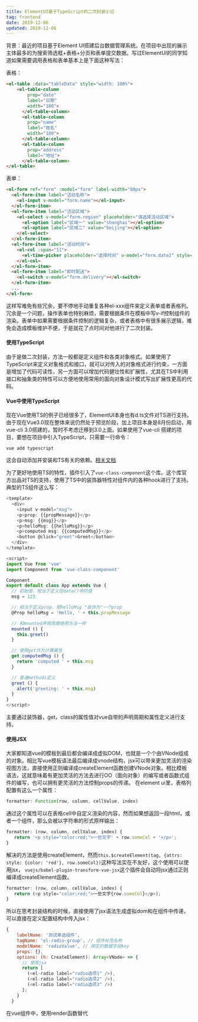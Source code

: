 ```yaml
---
title: ElementUI基于TypeScript的二次封装小记
tag: frontend
date: 2019-12-06
updated: 2019-12-06
---
```


背景：最近的项目基于Element UI搭建后台数据管理系统。在项目中出现的展示主体最多的为搜索筛选框+表格+分页和表单提交数据。写过ElementUI的同学知道如果需要调用表格和表单基本上是下面这种写法：

表格：
```html
<el-table :data="tableData" style="width: 100%">
	<el-table-column
        prop="date"
        label="日期"
        width="180">
      </el-table-column>
      <el-table-column
        prop="name"
        label="姓名"
        width="180">
      </el-table-column>
      <el-table-column
        prop="address"
        label="地址">
      </el-table-column>
</el-table>
```
表单：
```html
<el-form ref="form" :model="form" label-width="80px">
  <el-form-item label="活动名称">
    <el-input v-model="form.name"></el-input>
  </el-form-item>
  <el-form-item label="活动区域">
    <el-select v-model="form.region" placeholder="请选择活动区域">
      <el-option label="区域一" value="shanghai"></el-option>
      <el-option label="区域二" value="beijing"></el-option>
    </el-select>
  </el-form-item>
  <el-form-item label="活动时间">
    <el-col :span="11">
      <el-time-picker placeholder="选择时间" v-model="form.date2" style="width: 100%;"></el-time-picker>
    </el-col>
  </el-form-item>
  <el-form-item label="即时配送">
    <el-switch v-model="form.delivery"></el-switch>
  </el-form-item>
  ...
</el-form>
```
这样写难免有些冗余，要不停地手动重复各种el-xxx组件来定义表单或者表格列。冗余是一个问题，操作表单也特别麻烦，需要根据条件在模板中写v-if控制组件的渲染。表单中如果需要根据条件控制的逻辑复杂，或者表格中有很多展示逻辑，难免会造成模板维护不便，于是就花了点时间对他进行了二次封装。

#### 使用TypeScript
由于是做二次封装，方法一般都是定义组件和各类对象格式。如果使用了TypeScript来定义对象格式和接口，就可以对传入的对象格式进行约束，一方面是增加了代码可读性，另一方面可以增加代码健壮性和扩展性，尤其在TS中利用接口和抽象类的特性可以方便地使用常用的面向对象设计模式写出扩展性更高的代码。

<!-- more -->

#### Vue中使用TypeScript
现在Vue使用TS的例子已经很多了，ElementUI本身也有d.ts文件对TS进行支持。由于现在Vue3.0现在整体来说仍然处于预览阶段，加上项目本身是8月份启动，用vue-cli 3.0搭建的，暂时不考虑迁移到3.0上面。如果使用了vue-cli 搭建的项目，要想在项目中引入TypeScript，只需要一行命令：
```
vue add typescript
```
这会自动添加并安装和TS有关的依赖。[相关文档](https://github.com/vuejs/vue-cli/tree/dev/packages/%40vue/cli-plugin-typescript)

为了更好地使用TS的特性，插件引入了`vue-class-component`这个库。这个库官方出品对TS的支持，使用了TS中的装饰器特性对组件内的各种hook进行了支持。典型的TS组件这么写：
```javascript
<template>
  <div>
    <input v-model="msg">
    <p>prop: {{propMessage}}</p>
    <p>msg: {{msg}}</p>
    <p>helloMsg: {{helloMsg}}</p>
    <p>computed msg: {{computedMsg}}</p>
    <button @click="greet">Greet</button>
  </div>
</template>

<script>
import Vue from 'vue'
import Component from 'vue-class-component'

Component
export default class App extends Vue {
  // 初始值，相当于定义在data()中的值
  msg = 123

  // 相当于定义prop，把helloMsg "装饰为"一个prop 
  @Prop helloMsg = 'Hello, ' + this.propMessage

  // 和mounted声明周期使用方法一样
  mounted () {
    this.greet()
  }

  // 使用get作为计算属性
  get computedMsg () {
    return 'computed ' + this.msg
  }

  // 普通methods定义
  greet () {
    alert('greeting: ' + this.msg)
  }
}
</script>
```
主要通过装饰器，get，class的属性值对vue自带的声明周期和属性定义进行支持。

#### 使用JSX
大家都知道vue的模板到最后都会编译成虚拟DOM，也就是一个个由VNode组成的对象。相比写vue模板语法最后编译成vnode结构，jsx可以带来更加灵活的渲染视图方法，直接使用正则编译成createElement函数创建VNode对象。相比模板语法，这就意味着有更加灵活的方法去进行OO（面向对象）的编写或者函数式组件的编写，也可以拥有更灵活的方法控制props的传递。
在element ui里，表格列配置有这么一个属性：
```javascript
formatter: Function(row, column, cellValue, index)
```
通过这个属性可以在表格cell中自定义渲染的内容，然而如果想返回一段html，或者一个组件，那么会被以字符串的形式原样输出：
```javascript
formatter: (row, column, cellValue, index) {
   return '<p style="color:red;">一些文字' + row.someCol + '</p>';
}
```
解决的方法是使用createElement，然而`this.$createElement(tag, {attrs: style: {color: 'red'}, row.someCol})`这种写法实在不友好，这个使用可以使用jsx， `vuejs/babel-plugin-transform-vue-jsx`这个插件会自动将jsx通过正则编译成createElement函数。
```javascript
formatter: (row, column, cellValue, index) {
   return (<p style="color:red;">一些文字{row.someCol}</p>);
}
```
所以在思考封装结构的时候，直接使用了jsx语法生成虚拟dom和在组件中传递，可以直接在定义配置结构中传入jsx：

```javascript
{
    labelName: '测试单选组件',
    tagName: 'el-radio-group', // 组件标签名称
    modelName: 'radioValue', // 绑定的数据字段key
    props: {},
    options: (h: CreateElement): Array<VNode> => {
      // 使用jsx
      return [
        (<el-radio label="radio选项1" />),
        (<el-radio label="radio选项2" />),
        (<el-radio label="radio选项3" />)
      ];
    }
  }
```
在vue组件中，使用render函数替代<template>标签：
```javascript
render(h: CreateElement) {
	return (<my-comp someProp= onClick={this.myMethod} />)
}
```
注意在ts中写jsx文件名要保存为tsx。
相比react，由于vue2.x版本源码中很多地方使用了动态构建对象的方式，相对于react，缺少对prop的类型检测支持，暂时没有办法像react那样组件有类型提示和检测报错。同时还有一些坑，由于vue的createElement函数不像react所有的props都是顶级属性，vue的createElement为props区分了`on attrs props`三个类型，分别对应事件，dom属性，和组件动态属性props。直接在jsx上面写属性，babel插件会通过正则进行分类，然而这个分类有时候会出问题，说一个实际碰到的问题：

```javascript
<el-form ref="dy_form" model={this.localModel} rules={this.formRules}>
	...          
</el-form>
```

运行的时候，发现model对应的对象并没有传进el-form当中，在vue调试工具中发现model里面被分到了attrs属性中去了。最后定义了一个对象：

```javascript
const dynamicProps = {
   props: {
     rules: this.formRules,
     model: this.localModel
   }
};
return (
<el-form ref="dy_form" {...dynamicProps}>
	...          
</el-form>
);
```
显示手动进行分类。相比react来说的确不是很优雅。
如果组件里定义事件最好不要以on开头，如果组件里定义了自定义事件onChange，写jsx的时候得这么写：

```html
<my-comp onOnChange={this.someMetod} />
```
要写两次on，一次小写一次大写，因为正则匹配把on开头的名称把小写开头on去掉，并且将剩余的名称转为小驼峰在放进on对象里面。为了避免这种奇怪的写法定义事件的时候不要以on开头。

踩坑的时候参考了[在Vue中使用JSX的正确姿势](https://zhuanlan.zhihu.com/p/37920151)。

#### 表单组件的封装

我们的目的是用类似json配置化的格式来替代原先`el-form`与`el-form-item`互相嵌套定义表单。在Vue的表单中，表单最主要的元素即为Form配置以及Form绑定的数据，所以一个动态表单的组件，它的使用方法可以表达为：

```html
 <dynamic-form ref="dy_form" formState={formState} formModel={formModel} />
```

在组件内部，`formState`如何映射到原先template定义的表单项组件上呢？在`dynamic-form`组件中，定义一个`render`

```javascript
  <el-form ref="dy_form" {...dynamicProps}>
    {
      this.formState.map((row) => {
        return (
          <el-row class="row-bg">
            { row.map(formItem => {
              return (
                <el-col span={formItem.colSpan}>
                  { this.getDynamicComponent(formItem) }
                </el-col>
              );
              })
            }
          </el-row>
        );
      })
    }
  </el-form>
```

formState中，每个表单项formItem的结构可以定义为

```typescript
export interface FormItem {
  formLabel: string,
  modelKey: string,
  formRules?: string | Array<ValidateRule> | null,
  inputProps?: { [key: string]: any },
  inputAttrs?: { [key: string]: any },
  inputEvents?: { [key: string]: any },
  tagName: string,
  tagOption?: Array<ElOptionTag>,
  className?: string
}
```

`tagOption`中`ElOptionTag`对应的是一个`label`，`value`组成的对象，在表单进行渲染的时候会渲染成对应的组件（如`el-select`下拉组件中`el-option`组件用来表示下拉每个选项）

FormState传入表单配置的实例：
```javascript
const formState1Col: FormState = [
  [
    {
      formLabel: '输入框',
      tagName: 'el-input',
      modelKey: 'inputText1',
      inputProps: {
        clearable: true,
        placeholder: '跟进天数'
      },
      inputEvents: {},
      formRules: 'required'
    },
    {
      formLabel: '输入框2',
      tagName: 'el-input',
      modelKey: 'inputText2',
      formRules: 'required',
      tagOption: [
        {
        label: '选项1',
        value: 1
        },
        {
        label: '选项2',
        value: 2
        }
      ]
    }
  ]
];

```

FormState的结构即为由FormItem对象组成的数组。在render渲染函数中可以看到`formState`先map到`row`再map到每个表单项上进行渲染，所以`FormState`是一个二维`FormItem`数组。这样就能以行-列的格式把一个`el-form`渲染出来了。

在render函数中，`getDynamicComponent`就是负责生成每个表单项配置对应实际渲染的组件`el-form-item`，返回一个配置好的`VNode`:

```typescript
getDynamicComponent(formItem: FormItem) {
  const dyComp: DynamicCompTag = getDyCompConfig(formItem); 
 return (
    <el-form-item label={ formItem.formLabel } class={['dy-form-item', formItem.      className]} prop={formItem.modelKey}>
        <dynamic-component
          key={formItem.modelKey}
          comp={ dyComp }
        />
    </el-form-item>
    );
}
```

`getDyCompConfig`将formItem转换为一个`$createElement`函数接受传入的options:

```typescript
getDyCompConfig() {
  // ...这里先省略后续做的一些默认值适配的过程
  return {
      tagName: formItem.tagName,
      options: {
        props: { ...formItem.inputProps },
        attrs: { ...formItem.inputAttrs },
        on: { ...formItem.inputEvents }
      },
      children: mapTagOptions(formItem.tagOption) // 这个函数会将传入的ElOptionTag数组对象映射成对应传入的slot组件（如el-option）的DynamicCompTag配置对象
    };
}
```

`dynamic-component`组件内部将`tagName`和`options`通过`$createElemnt`渲染到VNode上进行挂载：

```typescript

export interface DynamicCompTag {
  tagName: string
  options?: { [key: string]: any }, // 对应$createElement里面的options（attrs, on, props等）
  children?: string | Array<DynamicCompTag> | VNodesRender
}

export type VNodesRender = (h: CreateElement) => Array<VNode>;
export type VNodeRender = (h: CreateElement) => VNode;


@Component
export default class DynamicComponent extends Vue {
  @Prop({ type: Object, default: () => {} }) comp!: any;

  _createComponent(tagName: string,
                  options: VNodeData = {},
                  textOrChildren?: Array<DynamicCompTag> | VNodesRender | string): VNode {
    // children可以是DynamicCompTag数组对象或者VNodes实例
    if (textOrChildren instanceof Array) {
      // 递归创建子节点
      const childrenVNodes = (textOrChildren as Array<DynamicCompTag>).map((child: DynamicCompTag): VNode => {
        return this._createComponent(child.tagName, child.options, child.children);
      });
      return this.$createElement(tagName, options, childrenVNodes);
    }
    // 此时textOrChildren为文字
    return this.$createElement(tagName, options, textOrChildren);
  }

  render(h: CreateElement) {
    return this._createComponent(this.comp.tagName, this.comp.options, this.comp.children);
  }
}

```

#### 动态表格组件

动态表格组件的思路和动态表单大同小异，都是传入配置最后映射成`el-table`与`el-table-column`相结合的模板配置：


官方模板配置：
```html
<el-table
  :data="tableData"
  style="width: 100%">
  <el-table-column
    prop="date"
    label="日期"
    width="180">
  </el-table-column>
  <el-table-column
    prop="name"
    label="姓名"
    width="180">
  </el-table-column>
  <el-table-column
    prop="address"
    label="地址">
  </el-table-column>
  <el-table-column
      fixed="right"
      label="操作"
      width="100">
      <template slot-scope="scope">
        <el-button type="text" size="small">编辑</el-button>
      </template>
    </el-table-column>
</el-table>
```

自定义的配置对象格式写法：
```javascript
const tableColumnConf: Array<TableColumn>= [
  {
    label: '日期',
    dataKey: 'date',
    props: {
      width: 180
    },
  },
  {
    label: '姓名',
    dataKey: 'name',
    props: {
      width: 180
    },
  },
  {
    label: '地址',
    dataKey: 'address'
  },
  {
    label: '操作',
    scopeRender: (scope: CellScope, h: CreateElement) => {
      return (
        <el-button>编辑</el-button>
      )
    }
  }
]
```

DynamicTable组件使用的方式：
```html
<dynamic-table column={tableColumn} data={tableData} />
```

实现，使用map将配置映射到`el-table-column`组件上面就可以了
```typescript
import { Prop, Vue, Component } from 'vue-property-decorator';
import { CreateElement, VNode } from 'vue';
import { ElTable } from 'element-ui/types/table';

type FormatterFn = (value: any, vm: Vue) => any

type ScopeRenderSlot = (h: CreateElement) => {[key: string]: (scope: CellScope) => VNode | string}

type ScopeRenderDefault = (scope: CellScope, h: CreateElement) => VNode | string

export interface TableColumn {
  label: string, // column标签名称
  dataKey: string, // 对应数据源的key
  props?: { [key: string]: any },
  eventOn?: { [key: string]: Function }, // 单元格事件
  scopeRender?: ScopeRenderSlot | ScopeRenderDefault, // 单元格scope slot，用法参考element ui
  formatter?: Array<string | FormatterFn>
}

export interface CellScope {
  column: {[key: string]: any},
  row: {[key: string]: any},
  $index: any
}

@Component
export default class DynamicTable extends Vue {
  @Prop({ type: Array, default: () => [] }) column!: Array<TableColumn>; // 表格列配置
  @Prop({ type: Array, default: () => [] }) data!: Array<any>; // 表格数据
  @Prop({ type: Object, default: () => { return {}; } }) tableProps!: { [key: string]: any }; // el-table的自定义props
  @Prop({ type: Object, default: () => { return {}; } }) tableEvents!: { [key: string]: Function }; // 对应触发current-change事件

  static formatters: {[key: string]: FormatterFn} = {};

  get columns() {
    return this.column.map(columnItem => {
      const item = { ...columnItem };
      // 表格的默认值设定
      const props = {
        prop: item.dataKey,
        label: item.label,
        align: 'left', // 默认左对齐
        formatter: (row) => {
          const data = this.$utils.objStrGet(row, item.dataKey);
          if (item.formatter && item.formatter.length) {
            return this.formatterPipeline(item.formatter, data);
          }
          // 无数据显示横杠
          return this.$utils.emptyableValue(data);
        }
      };
      item.props = Object.assign(props, item.props); // 自定义设定覆盖默认的表格设定
      return item;
    });
  }

  get tableOption() {
    return {
      props: {
        data: this.data,
        class: 'table',
        style: 'width: 100%',
        stripe: true,
        ...this.tableProps // 覆盖默认el-tables设定
      },
      on: this.tableEvents
    };
  }

  // 直接获取ElTable
  get elTableRef() {
    return this.$refs.multipleTable as ElTable;
  }

  render(h: CreateElement) {
    return (
      <el-row type="flex"
        class="comp-dy-table"
        justify="start"
      >
        <el-table {...this.tableOption} ref="multipleTable">
          {
            this.columns.map((columnItem, index) => {
              const props = {
                key: `cus-tab-${index}`, // 需要设置key，不然vue的原地复用策略可能会导致渲染出错
                fit: true,
                ...columnItem.props
              };
              const columnOption = {
                props,
                on: columnItem.eventOn ? columnItem.eventOn : {}
              };
              columnOption['scopedSlots'] = {
                // 对应template里的slot-scope，自定义列渲染
                default: (scope) => {
                  return columnItem.scopeRender!(scope, this.$createElement);
                }
              };
              return (
                <el-table-column {...columnOption} />
              );
            })
          }
        </el-table>
      </el-row>
    );
  }
}
```

后记：

这个库在项目里主要还是利用`class`来实现方法的封装，实际上后期使用碰到很多问题，主要有：

* 表单联动支持不够友好，联动逻辑需要与组件进行绑定
* 在输入事件上无法灵活处理
* 没有利用好TS的类型推导，很多地方不能自动跳出类型和不全

这个库在后期重新用`Composition Api`重新进行了设计，可参考https://blog.marisa6.cn/2020/07/16/Vue%20Composition%20Api%E5%B0%8F%E7%BB%93/ ，虽然这个坑还没填完（ElementUI不再维护了，想把这一套api从ElementUI中脱离出来）